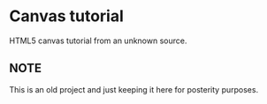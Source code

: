 # Canvas tutorial
HTML5 canvas tutorial from an unknown source.

## NOTE
This is an old project and just keeping it here for posterity purposes.
